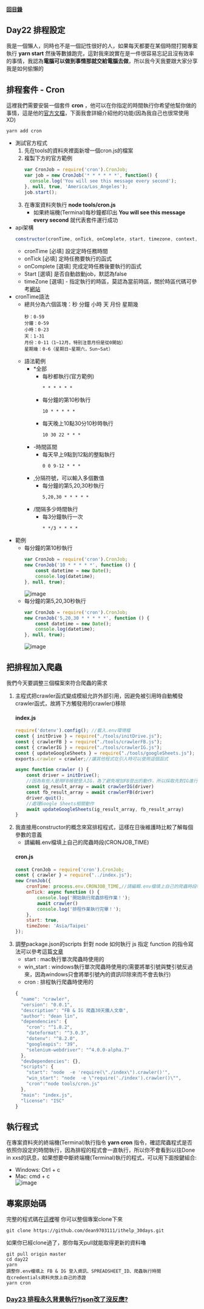 #### [回目錄](../README.md)
## Day22 排程設定

我是一個懶人，同時也不是一個記性很好的人，如果每天都要在某個時間打開專案執行 **yarn start** 然後等數據跑完，這對我來說實在是一件很容易忘記且沒有效率的事情，我認為**電腦可以做到事情那就交給電腦去做**，所以我今天我要跟大家分享我是如何偷懶的

排程套件 - Cron
----
這裡我們需要安裝一個套件 **cron** ，他可以在你指定的時間執行你希望他幫你做的事情，這是他的[官方文檔](https://www.npmjs.com/package/cron)，下面我會詳細介紹他的功能(因為我自己也很常使用XD)  
```
yarn add cron
```
* 測試官方程式
    1. 先在tools的資料夾裡面新增一個cron.js的檔案
    2. 複製下方的官方範例
        ```js
        var CronJob = require('cron').CronJob;
        var job = new CronJob('* * * * * *', function() {
          console.log('You will see this message every second');
        }, null, true, 'America/Los_Angeles');
        job.start();
        ```
    3. 在專案資料夾執行 **node tools/cron.js**
        * 如果終端機(Terminal)每秒鐘都印出 **You will see this message every second** 就代表套件運行成功
* api架構
    ```js
    constructor(cronTime, onTick, onComplete, start, timezone, context, runOnInit, unrefTimeout)
    ```
    * cronTime [必填] 設定定時任務時間
    * onTick [必填] 定時任務要執行的函式
    * onComplete [選填] 完成定時任務後要執行的函式
    * Start [選填] 是否自動啟動job，默認為false
    * timeZone [選填] - 指定執行的時區，莫認為當前時區，關於時區代碼可參考[網站](https://www.zeitverschiebung.net/en/)
* cronTime語法
    * 總共分為六個區塊：秒 分鐘 小時 天 月份 星期幾
        ```
        秒：0-59
        分鐘：0-59
        小時：0-23
        天：1-31
        月份：0-11（1~12月，特別注意月份是從0開始）
        星期幾：0-6（星期日~星期六，Sun~Sat）
        ```
    * 語法範例
        * *全部
            * 每秒都執行(官方範例)
                ```
                * * * * * *
                ```
            * 每分鐘的第10秒執行
                ```
                10 * * * * *
                ```
            * 每天晚上10點30分10秒時執行
                ```
                10 30 22 * * *
                ```
        * -時間區間
            * 每天早上9點到12點的整點執行
                ```
                0 0 9-12 * * *
                ```
        * ,分隔符號，可以輸入多個數值
            * 每分鐘的第5,20,30秒執行
                ```
                5,20,30 * * * * *
                ```
        *  /間隔多少時間執行
            * 每3分鐘執行一次
                ```
                * */3 * * * *
                ```
* 範例
    * 每分鐘的第10秒執行
        ```js
        var CronJob = require('cron').CronJob;
        new CronJob('10 * * * * *', function () {
            const datetime = new Date();
            console.log(datetime);
        }, null, true);
        ```        
        ![image](./article_img/min.png)
    * 每分鐘的第5,20,30秒執行
        ```js
        var CronJob = require('cron').CronJob;
        new CronJob('5,20,30 * * * * *', function () {
            const datetime = new Date();
            console.log(datetime);
        }, null, true);
        ```
        ![image](./article_img/second.png)

把排程加入爬蟲
----
我們今天要調整三個檔案來符合爬蟲的需求  
1. 主程式把crawler函式變成模組允許外部引用，因避免被引用時自動觸發crawler函式，故將下方觸發用的crawler()移除
    #### index.js
    ```js
    require('dotenv').config(); //載入.env環境檔
    const { initDrive } = require("./tools/initDrive.js");
    const { crawlerFB } = require("./tools/crawlerFB.js");
    const { crawlerIG } = require("./tools/crawlerIG.js");
    const { updateGoogleSheets } = require("./tools/googleSheets.js");
    exports.crawler = crawler;//讓其他程式在引入時可以使用這個函式

    async function crawler () {
        const driver = initDrive();
        //因為有些人是用FB帳號登入IG，為了避免增加FB登出的動作，所以採取先對IG進行爬蟲
        const ig_result_array = await crawlerIG(driver)
        const fb_result_array = await crawlerFB(driver)
        driver.quit();
        //處理Google Sheets相關動作
        await updateGoogleSheets(ig_result_array, fb_result_array)
    }
    ```
2. 我直接用constructor的概念來寫排程程式，這樣在日後維護時比較了解每個參數的意義
    * 請編輯.env檔填上自己的爬蟲時段(CRONJOB_TIME)
    #### cron.js
    ```js
    const CronJob = require('cron').CronJob;
    const { crawler } = require("../index.js");
    new CronJob({
        cronTime: process.env.CRONJOB_TIME,//請編輯.env檔填上自己的爬蟲時段喔
        onTick: async function () {
            console.log('開始執行爬蟲排程作業！');
            await crawler()
            console.log('排程作業執行完畢！');
        },
        start: true,
        timeZone: 'Asia/Taipei'
    });
    ```
3. 調整package.json的scripts
    針對 node 如何執行 js 指定 function 的指令寫法可以參考這篇[文章](https://stackoverflow.com/questions/30782693/run-function-in-script-from-command-line-node-js)
    * start : mac執行單次爬蟲時使用的
    * win_start : windows執行單次爬蟲時使用的(需要將單引號與雙引號反過來，因為windows只會將單引號內的資訊印除來而不會去執行)
    * cron : 排程執行爬蟲時使用的
    ```js
    {
      "name": "crawler",
      "version": "0.0.1",
      "description": "FB & IG 爬蟲30天鐵人文章",
      "author": "dean lin",
      "dependencies": {
        "cron": "^1.8.2",
        "dateformat": "^3.0.3",
        "dotenv": "^8.2.0",
        "googleapis": "39",
        "selenium-webdriver": "^4.0.0-alpha.7"
      },
      "devDependencies": {},
      "scripts": {
        "start": "node  -e 'require(\"./index\").crawler()'",
        "win_start": "node  -e \"require('./index').crawler()\"",
        "cron":"node tools/cron.js"
      },
      "main": "index.js",
      "license": "ISC"
    }
    ```

執行程式
----
在專案資料夾的終端機(Terminal)執行指令 **yarn cron** 指令，確認爬蟲程式是否依照你設定的時間執行，因為排程的程式會一直執行，所以你不會看到以往Done in xxs的訊息，如果想要中斷終端機(Terminal)執行的程式，可以用下面按鍵組合:
* Windows: Ctrl + c
* Mac: cmd + c  
![image](./article_img/terminal.png)



專案原始碼
----
完整的程式碼在[這裡](https://github.com/dean9703111/ithelp_30days/day22)喔
你可以整個專案clone下來  
```
git clone https://github.com/dean9703111/ithelp_30days.git
```
如果你已經clone過了，那你每天pull就能取得更新的資料嚕  
```
git pull origin master
cd day22
yarn
調整你.env檔填上 FB & IG 登入資訊、SPREADSHEET_ID、爬蟲執行時間
在credentials資料夾放上自己的憑證
yarn cron
```
### [Day23 排程永久背景執行?json改了沒反應?](/day23/README.md)